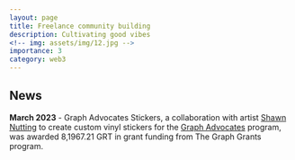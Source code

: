 ```yaml
---
layout: page
title: Freelance community building
description: Cultivating good vibes
<!-- img: assets/img/12.jpg -->
importance: 3
category: web3
---
```



## News
**March 2023** - Graph Advocates Stickers, a collaboration with artist [Shawn Nutting](https://www.instagram.com/chon_ta2/) to create custom vinyl stickers for the [Graph Advocates](https://twitter.com/GraphAdvocates) program, was awarded 8,1967.21 GRT in grant funding from The Graph Grants program.
